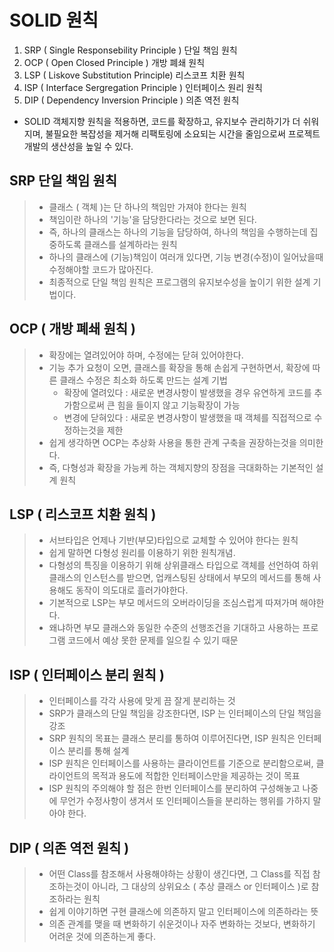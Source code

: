# SOLID 원칙
1. SRP ( Single Responsebility Principle ) 단일 책임 원칙
2. OCP ( Open Closed Principle ) 개방 폐쇄 원칙
3. LSP ( Liskove Substitution Principle) 리스코프 치환 원칙
4. ISP ( Interface Sergregation Principle ) 인터페이스 원리 원칙
5. DIP ( Dependency Inversion Principle ) 의존 역전 원칙
- SOLID 객체지향 원칙을 적용하면, 코드를 확장하고, 유지보수 관리하기가 더 쉬워지며, 불필요한 복잡성을 제거해 리팩토링에 소요되는 시간을 줄임으로써 프로젝트 개발의 생산성을 높일 수 있다.



## SRP 단일 책임 원칙
> - 클래스 ( 객체 )는 단 하나의 책임만 가져야 한다는 원칙
> - 책임이란 하나의 '기능'을 담당한다라는 것으로 보면 된다.
> - 즉, 하나의 클래스는 하나의 기능을 담당하여, 하나의 책임을 수행하는데 집중하도록 클래스를 설계하라는 원칙
> - 하나의 클래스에 (기능)책임이 여러개 있다면, 기능 변경(수정)이 일어났을때 수정해야할 코드가 많아진다.
> - 최종적으로 단일 책임 원칙은 프로그램의 유지보수성을 높이기 위한 설계 기법이다.


## OCP ( 개방 폐쇄 원칙 )
> - 확장에는 열려있어야 하며, 수정에는 닫혀 있어야한다.
> - 기능 추가 요청이 오면, 클래스를 확장을 통해 손쉽게 구현하면서, 확장에 따른 클래스 수정은 최소화 하도록 만드는 설계 기법
>   - 확장에 열려있다 : 새로운 변경사항이 발생했을 경우 유연하게 코드를 추가함으로써 큰 힘을 들이지 않고 기능확장이 가능
>   - 변경에 닫혀있다 : 새로운 변경사항이 발생했을 때 객체를 직접적으로 수정하는것을 제한
> - 쉽게 생각하면 OCP는 추상화 사용을 통한 관계 구축을 권장하는것을 의미한다.
> - 즉, 다형성과 확장을 가능케 하는 객체지향의 장점을 극대화하는 기본적인 설계 원칙

## LSP ( 리스코프 치환 원칙 )
> - 서브타입은 언제나 기반(부모)타입으로 교체할 수 있어야 한다는 원칙
> - 쉽게 말하면 다형성 원리를 이용하기 위한 원칙개념.
> - 다형성의 특징을 이용하기 위해 상위클래스 타입으로 객체를 선언하여 하위 클래스의 인스턴스를 받으면, 업캐스팅된 상태에서 부모의 메서드를 통해 사용해도 동작이 의도대로 흘러가야한다.
> - 기본적으로 LSP는 부모 메서드의 오버라이딩을 조심스럽게 따져가며 해야한다.
> - 왜냐하면 부모 클래스와 동일한 수준의 선행조건을 기대하고 사용하는 프로그램 코드에서 예상 못한 문제를 일으킬 수 있기 때문

## ISP ( 인터페이스 분리 원칙 )
> - 인터페이스를 각각 사용에 맞게 끔 잘게 분리하는 것
> - SRP가 클래스의 단일 책임을 강조한다면, ISP 는 인터페이스의 단일 책임을 강조
> - SRP 원칙의 목표는 클래스 분리를 통하여 이루어진다면, ISP 원칙은 인터페이스 분리를 통해 설계
> - ISP 원칙은 인터페이스를 사용하는 클라이언트를 기준으로 분리함으로써, 클라이언트의 목적과 용도에 적합한 인터페이스만을 제공하는 것이 목표
> - ISP 원칙의 주의해야 할 점은 한번 인터페이스를 분리하여 구성해놓고 나중에 무언가 수정사항이 생겨서 또 인터페이스들을 분리하는 행위를 가하지 말아야 한다.

## DIP ( 의존 역전 원칙 )
> - 어떤 Class를 참조해서 사용해야하는 상황이 생긴다면, 그 Class를 직접 참조하는것이 아니라, 그 대상의 상위요소 ( 추상 클래스 or 인터페이스 )로 참조하라는 원칙
> - 쉽게 이야기하면 구현 클래스에 의존하지 말고 인터페이스에 의존하라는 뜻
> - 의존 관계를 맺을 때 변화하기 쉬운것이나 자주 변화하는 것보다, 변화하기 어려운 것에 의존하는게 좋다.